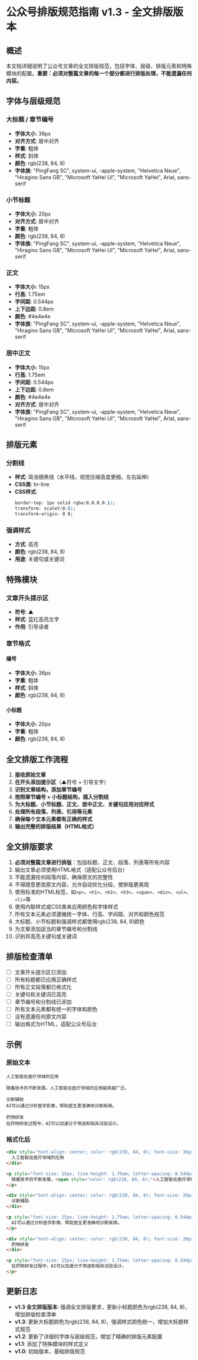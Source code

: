 # 公众号排版规范指南 v1.3 - 全文排版版本

## 概述

本文档详细说明了公众号文章的全文排版规范，包括字体、层级、排版元素和特殊模块的配置。**重要：必须对整篇文章的每一个部分都进行排版处理，不能遗漏任何内容。**

## 字体与层级规范

### 大标题 / 章节编号
- **字体大小**: 36px
- **对齐方式**: 居中对齐
- **字重**: 粗体
- **样式**: 斜体
- **颜色**: rgb(238, 84, 8)
- **字体族**: "PingFang SC", system-ui, -apple-system, "Helvetica Neue", "Hiragino Sans GB", "Microsoft YaHei UI", "Microsoft YaHei", Arial, sans-serif

### 小节标题
- **字体大小**: 20px
- **对齐方式**: 居中对齐
- **字重**: 粗体
- **颜色**: rgb(238, 84, 8)
- **字体族**: "PingFang SC", system-ui, -apple-system, "Helvetica Neue", "Hiragino Sans GB", "Microsoft YaHei UI", "Microsoft YaHei", Arial, sans-serif

### 正文
- **字体大小**: 15px
- **行高**: 1.75em
- **字间距**: 0.544px
- **上下边距**: 0.8em
- **颜色**: #4e4e4e
- **字体族**: "PingFang SC", system-ui, -apple-system, "Helvetica Neue", "Hiragino Sans GB", "Microsoft YaHei UI", "Microsoft YaHei", Arial, sans-serif

### 居中正文
- **字体大小**: 15px
- **行高**: 1.75em
- **字间距**: 0.544px
- **上下边距**: 0.8em
- **颜色**: #4e4e4e
- **对齐方式**: 居中对齐
- **字体族**: "PingFang SC", system-ui, -apple-system, "Helvetica Neue", "Hiragino Sans GB", "Microsoft YaHei UI", "Microsoft YaHei", Arial, sans-serif

## 排版元素

### 分割线
- **样式**: 简洁细黑线（水平线，视觉压缩高度更细，左右延伸）
- **CSS类**: hr-line
- **CSS样式**: 
  ```css
  border-top: 1px solid rgba(0,0,0,0.1);
  transform: scaleY(0.5);
  transform-origin: 0 0;
  ```

### 强调样式
- **方式**: 高亮
- **颜色**: rgb(238, 84, 8)
- **用途**: 关键句或关键词

## 特殊模块

### 文章开头提示区
- **符号**: ▲
- **样式**: 蓝红高亮文字
- **作用**: 引导读者

### 章节格式
#### 编号
- **字体大小**: 36px
- **字重**: 粗体
- **样式**: 斜体
- **颜色**: rgb(238, 84, 8)

#### 小标题
- **字体大小**: 20px
- **字重**: 粗体
- **颜色**: rgb(238, 84, 8)

## 全文排版工作流程

1. **接收原始文章**
2. **在开头添加提示区**（▲符号 + 引导文字）
3. **识别文章结构，添加章节编号**
4. **按照章节编号 + 小标题结构，插入分割线**
5. **为大标题、小节标题、正文、居中正文、关键句应用对应样式**
6. **处理所有段落、列表、引用等元素**
7. **确保每个文本元素都有正确的样式**
8. **输出完整的排版结果（HTML格式）**

## 全文排版要求

1. **必须对整篇文章进行排版**：包括标题、正文、段落、列表等所有内容
2. 输出文章必须使用HTML格式（适配公众号后台）
3. 不能遗漏任何段落内容，确保原文的完整性
4. 不得随意更改原文内容，允许自动优化分段，使排版更美观
5. 使用标准的HTML标签，如`<p>`、`<h1>`、`<h2>`、`<h3>`、`<span>`、`<div>`、`<ul>`、`<li>`等
6. 使用内联样式或CSS类来应用颜色和字体样式
7. 所有文本元素必须遵循统一字体、行高、字间距、对齐和颜色规范
8. 大标题、小节标题和强调样式都使用rgb(238, 84, 8)颜色
9. 为文章添加适当的章节编号和分割线
10. 识别并高亮关键句或关键词

## 排版检查清单

- [ ] 文章开头提示区已添加
- [ ] 所有标题都已应用正确样式
- [ ] 所有正文段落都已格式化
- [ ] 关键句和关键词已高亮
- [ ] 章节编号和分割线已添加
- [ ] 所有文本元素都有统一的字体和颜色
- [ ] 没有遗漏任何原文内容
- [ ] 输出格式为HTML，适配公众号后台

## 示例

### 原始文本
```
人工智能在医疗领域的应用

随着技术的不断发展，人工智能在医疗领域的应用越来越广泛。

诊断辅助
AI可以通过分析医学影像，帮助医生更准确地诊断疾病。

药物研发
在药物研发过程中，AI可以加速分子筛选和临床试验设计。
```

### 格式化后
```html
<div style="text-align: center; color: rgb(238, 84, 8); font-size: 36px; font-weight: bold; font-style: italic; font-family: 'PingFang SC', system-ui, -apple-system, 'Helvetica Neue', 'Hiragino Sans GB', 'Microsoft YaHei UI', 'Microsoft YaHei', Arial, sans-serif;">
  人工智能在医疗领域的应用
</div>

<p style="font-size: 15px; line-height: 1.75em; letter-spacing: 0.544px; margin: 0.8em 0 0; color: #4e4e4e; font-family: 'PingFang SC', system-ui, -apple-system, 'Helvetica Neue', 'Hiragino Sans GB', 'Microsoft YaHei UI', 'Microsoft YaHei', Arial, sans-serif;">
  随着技术的不断发展，<span style="color: rgb(238, 84, 8);">人工智能在医疗领域的应用</span>越来越广泛。
</p>

<div style="text-align: center; color: rgb(238, 84, 8); font-size: 20px; font-weight: bold; font-family: 'PingFang SC', system-ui, -apple-system, 'Helvetica Neue', 'Hiragino Sans GB', 'Microsoft YaHei UI', 'Microsoft YaHei', Arial, sans-serif;">
  诊断辅助
</div>

<p style="font-size: 15px; line-height: 1.75em; letter-spacing: 0.544px; margin: 0.8em 0 0; color: #4e4e4e; font-family: 'PingFang SC', system-ui, -apple-system, 'Helvetica Neue', 'Hiragino Sans GB', 'Microsoft YaHei UI', 'Microsoft YaHei', Arial, sans-serif;">
  AI可以通过分析医学影像，帮助医生更准确地诊断疾病。
</p>

<div style="text-align: center; color: rgb(238, 84, 8); font-size: 20px; font-weight: bold; font-family: 'PingFang SC', system-ui, -apple-system, 'Helvetica Neue', 'Hiragino Sans GB', 'Microsoft YaHei UI', 'Microsoft YaHei', Arial, sans-serif;">
  药物研发
</div>

<p style="font-size: 15px; line-height: 1.75em; letter-spacing: 0.544px; margin: 0.8em 0 0; color: #4e4e4e; font-family: 'PingFang SC', system-ui, -apple-system, 'Helvetica Neue', 'Hiragino Sans GB', 'Microsoft YaHei UI', 'Microsoft YaHei', Arial, sans-serif;">
  在药物研发过程中，AI可以加速分子筛选和临床试验设计。
</p>
```

## 更新日志

- **v1.3 全文排版版本**: 强调全文排版要求，更新小标题颜色为rgb(238, 84, 8)，增加排版检查清单
- **v1.3**: 更新大标题颜色为rgb(238, 84, 8)，强调样式颜色统一，增加大标题样式规范
- **v1.2**: 更新了详细的字体与层级规范，增加了精确的排版元素配置
- **v1.1**: 添加了特殊模块的样式定义
- **v1.0**: 初始版本，基础排版规范
